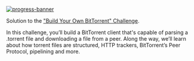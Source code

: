 [![progress-banner](https://backend.codecrafters.io/progress/bittorrent/cea76ba1-cc97-4c0c-b581-36ee2f7cb179)](https://app.codecrafters.io/users/codecrafters-bot?r=2qF)

Solution to the
["Build Your Own BitTorrent" Challenge](https://app.codecrafters.io/courses/bittorrent/overview).

In this challenge, you’ll build a BitTorrent client that's capable of parsing a
.torrent file and downloading a file from a peer. Along the way, we’ll learn
about how torrent files are structured, HTTP trackers, BitTorrent’s Peer
Protocol, pipelining and more.
